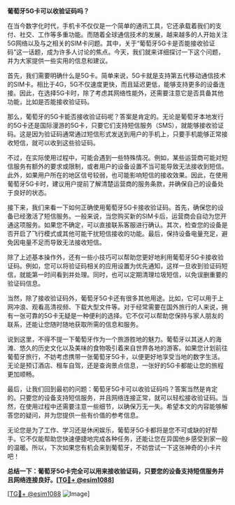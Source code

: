 **葡萄牙5G卡可以收验证码吗？**

在当今数字化时代，手机卡不仅仅是一个简单的通讯工具，它还承载着我们的支付、社交、工作等多重功能。而随着全球通信技术的发展，越来越多的人开始关注5G网络以及与之相关的SIM卡问题。其中，关于“葡萄牙5G卡是否能接收验证码”这一话题，成为许多人讨论的焦点。今天，我们就来详细探讨一下这个问题，并为大家提供一些实用的信息和建议。

首先，我们需要明确什么是5G卡。简单来说，5G卡就是支持第五代移动通信技术的SIM卡。相比于4G，5G不仅速度更快，而且延迟更低，能够支持更多的设备连接。因此，在选择5G卡时，除了考虑其网络性能外，还需要注意它是否具备其他功能，比如是否能接收验证码。

那么，葡萄牙的5G卡能否接收验证码呢？答案是肯定的。无论是葡萄牙本地发行的5G卡还是国际漫游的5G卡，只要它们支持短信服务（SMS），就能够接收验证码。这是因为验证码通常通过短信形式发送到用户的手机上，只要手机能够正常接收短信，就可以收到这些验证码。

不过，在实际使用过程中，可能会遇到一些特殊情况。例如，某些运营商可能对短信服务有额外的要求或限制，或者用户的设备设置不当可能导致无法接收到短信。此外，如果用户所在的地区信号较弱，也可能影响短信的接收效果。因此，在使用葡萄牙5G卡时，建议用户提前了解清楚运营商的服务条款，并确保自己的设备处于良好的状态。

接下来，我们来看一下如何正确使用葡萄牙5G卡接收验证码。首先，确保您的设备已经激活了短信服务。一般来说，当您购买新的SIM卡后，运营商会自动为您开通这项服务。如果您不确定，可以直接联系客服进行确认。其次，检查您的设备是否开启了飞行模式或其他可能干扰短信接收的功能。最后，保持设备电量充足，避免因电量不足而导致无法接收短信。

除了上述基本操作外，还有一些小技巧可以帮助您更好地利用葡萄牙5G卡接收验证码。例如，您可以将验证码相关的应用设置为优先通知，这样一旦收到验证码短信，就能第一时间看到并处理。同时，也可以定期清理垃圾短信，以免误删重要的验证码信息。

当然，除了接收验证码外，葡萄牙5G卡还有很多其他用途。比如，它可以用于上网冲浪、观看高清视频、下载大型文件等。对于经常需要在国外旅行的人来说，拥有一张可靠的5G卡无疑是一种便利的选择。它不仅可以帮助您保持与家人朋友的联系，还能让您随时随地获取所需的信息和服务。

说到这里，不得不提一下葡萄牙作为一个旅游胜地的魅力。葡萄牙以其迷人的海滩、悠久的历史文化以及美味的食物吸引着来自世界各地的游客。如果您计划前往葡萄牙旅行，不妨考虑携带一张葡萄牙5G卡，以便更好地享受当地的数字生活。无论是预订酒店、租车自驾，还是查询景点信息，一张好的5G卡都能让您的旅程更加顺畅。

最后，让我们回到最初的问题：葡萄牙5G卡可以收验证码吗？答案当然是肯定的。只要您的设备支持短信服务，并且网络连接正常，就可以轻松接收验证码。当然，在使用过程中还需要注意一些细节，以确保万无一失。希望本文的内容能够解答您的疑问，并为您提供一些有价值的参考信息。

无论您是为了工作、学习还是休闲娱乐，葡萄牙5G卡都将是您不可或缺的好帮手。它不仅能帮助您快速便捷地完成各种任务，还能让您在异国他乡感受到家一般的温暖。所以，下次如果您有机会来到葡萄牙，不妨尝试一下这张神奇的小卡片吧！

**总结一下：葡萄牙5G卡完全可以用来接收验证码，只要您的设备支持短信服务并且网络连接良好。[[TG💪+ @esim1088](https://t.me/s/esim1088)]**

[[TG💪+ @esim1088](https://t.me/s/esim1088) ![Image](https://i.postimg.cc/4NQfJmqS/Snipaste-2025-05-13-00-14-12.png)]